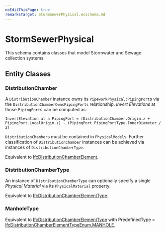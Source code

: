 ```yaml
---
noEditThisPage: true
remarksTarget: StormSewerPhysical.ecschema.md
---
```


# StormSewerPhysical

This schema contains classes that model Stormwater and Sewage collection systems.

## Entity Classes

### DistributionChamber

A `DistributionChamber` instance owns its `PipeworkPhysical:PipingPort`s via the `DistributionChamberOwnsPipingPorts` relationship. _Invert Elevations_ at those `PipingPort`s can be computed as:

```
InvertElevation at a PipingPort = (DistributionChamber.Origin.z + PipingPort.LocalOrigin.z) - (PipingPort.PipingPortType.InnerDiameter / 2)
```

`DistributionChamber`s must be contained in `PhysicalModel`s. Further classification of `DistributionChamber` instances can be achieved via instances of `DistributionChamberType`.

Equivalent to [IfcDistributionChamberElement](https://standards.buildingsmart.org/IFC/RELEASE/IFC4_3/HTML/lexical/IfcDistributionChamberElement.htm).

### DistributionChamberType

An instance of `DistributionChamberType` can optionally specify a single *Physical Material* via its `PhysicalMaterial` property.

Equivalent to [IfcDistributionChamberElementType](https://standards.buildingsmart.org/IFC/RELEASE/IFC4_3/HTML/lexical/IfcDistributionChamberElementType.htm).

### ManholeType

Equivalent to [IfcDistributionChamberElementType](https://standards.buildingsmart.org/IFC/RELEASE/IFC4_3/HTML/lexical/IfcDistributionChamberElementType.htm) with PredefinedType = [IfcDistributionChamberElementTypeEnum.MANHOLE](https://standards.buildingsmart.org/IFC/RELEASE/IFC4_3/HTML/lexical/IfcDistributionChamberElementTypeEnum.htm).